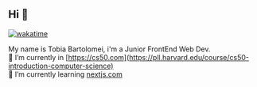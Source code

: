 ## Hi 👋

[![wakatime](https://wakatime.com/badge/user/018edc23-7885-44d3-8b1a-efd38be8a6f6.svg)](https://wakatime.com/@018edc23-7885-44d3-8b1a-efd38be8a6f6)

My name is Tobia Bartolomei, i'm a Junior FrontEnd Web Dev. <br>
🔭 I’m currently in [https://cs50.com](https://pll.harvard.edu/course/cs50-introduction-computer-science)
<br>
🌱 I’m currently learning [nextjs.com](https://nextjs.org/)




